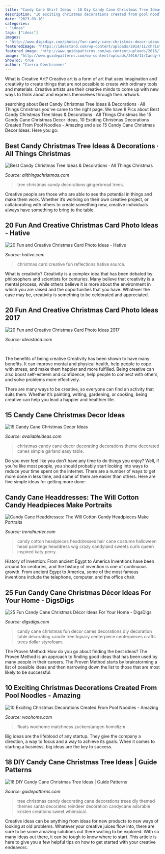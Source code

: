 ```yaml
---
title: "Candy Cane Shirt Ideas - 18 Diy Candy Cane Christmas Tree Ideas"
description: "10 exciting christmas decorations created from pool noodles"
date: "2023-08-10"
categories:
- "ideas"
tags: ["ideas"]
images:
- "http://www.digsdigs.com/photos/fun-candy-cane-christmas-decor-ideas-for-your-home-11-554x914.jpg"
featuredImage: "https://ideastand.com/wp-content/uploads/2014/11/christmas-card-photo-ideas/17-christmas-card-photo-ideas.jpg"
featured_image: "http://www.guidepatterns.com/wp-content/uploads/2016/11/Candy-Cane-Christmas-Trees.jpg"
image: "http://www.guidepatterns.com/wp-content/uploads/2016/11/Candy-Cane-Christmas-Trees.jpg"
ShowToc: true
author: "Cierra Oberbrunner"
---
```



What is Creative Art?
Creative art is a form of art that uses imagination and creativity to create things that are not possible to create with ordinary tools and materials. Creative artists use their creative minds to come up with new ways to think about and express themselves through their artwork.

	

		
searching about Best Candy Christmas Tree Ideas &amp; Decorations · All Things Christmas you've came to the right page. We have 8 Pics about Best Candy Christmas Tree Ideas &amp; Decorations · All Things Christmas like 15 Candy Cane Christmas Decor Ideas, 10 Exciting Christmas Decorations Created From Pool Noodles - Amazing and also 15 Candy Cane Christmas Decor Ideas. Here you go:
		
    
## Best Candy Christmas Tree Ideas &amp; Decorations · All Things Christmas

<img loading=lazy src="https://www.allthingschristmas.com/wp-content/uploads/2017/11/Best-Candy-Christmas-Tree-Ideas-2.jpg" onerror="this.onerror=null;this.src='https://tse1.mm.bing.net/th?id=OIP.CSUmcz5vOXb3ohaXPDTwygAAAA&amp;pid=15.1';" alt="Best Candy Christmas Tree Ideas &amp; Decorations · All Things Christmas">

_Source: allthingschristmas.com_

>tree christmas candy decorations gingerbread trees. 

	

Creative people are those who are able to see the potential in things and make them work. Whether it’s working on their own creative project, or collaborating with others to create something new, creative individuals always have something to bring to the table.

    
## 20 Fun And Creative Christmas Card Photo Ideas - Hative

<img loading=lazy src="https://hative.com/wp-content/uploads/2014/11/christmas-card-photo-ideas/2-christmas-card-photo-ideas.jpg" onerror="this.onerror=null;this.src='https://tse3.mm.bing.net/th?id=OIP.lk-JE-fr_N0mowTSW0LRmgHaLc&amp;pid=15.1';" alt="20 Fun and Creative Christmas Card Photo Ideas - Hative">

_Source: hative.com_

>christmas card creative fun reflections hative source. 

	

What is creativity?
Creativity is a complex idea that has been debated by philosophers and scientists for centuries. Many believe that creativity is a mental process, while others believe it is more about the environment in which you are raised and the opportunities that you have. Whatever the case may be, creativity is something to be celebrated and appreciated.

    
## 20 Fun And Creative Christmas Card Photo Ideas 2017

<img loading=lazy src="https://ideastand.com/wp-content/uploads/2014/11/christmas-card-photo-ideas/17-christmas-card-photo-ideas.jpg" onerror="this.onerror=null;this.src='https://tse1.mm.bing.net/th?id=OIP.aAVQtyQ2ZuZForC4ulJAzwHaLH&amp;pid=15.1';" alt="20 Fun and Creative Christmas Card Photo Ideas 2017">

_Source: ideastand.com_

>. 

	

The benefits of being creative
Creativity has been shown to have many benefits. It can improve mental and physical health, help people to cope with stress, and make them happier and more fulfilled.
Being creative can also boost self-esteem and confidence, help people to connect with others, and solve problems more effectively.

There are many ways to be creative, so everyone can find an activity that suits them. Whether it’s painting, writing, gardening, or cooking, being creative can help you lead a happier and healthier life.

    
## 15 Candy Cane Christmas Decor Ideas

<img loading=lazy src="http://availableideas.com/wp-content/uploads/2015/09/Simple-Candy-Cane-Christmas-Decor.jpg" onerror="this.onerror=null;this.src='https://tse2.mm.bing.net/th?id=OIP.-W4x5GmigBRfrKUSnuhRwwDIEs&amp;pid=15.1';" alt="15 Candy Cane Christmas Decor Ideas">

_Source: availableideas.com_

>christmas candy cane decor decorating decorations theme decorated canes simple garland easy table. 

	

Do you ever feel like you don’t have any time to do things you enjoy? Well, if you’re like most people, you should probably start looking into ways to reduce your time spent on the internet. There are a number of ways to get more done in less time, and some of them are easier than others. Here are five simple ideas for getting more done: 
    
## Candy Cane Headdresses: The Will Cotton Candy Headpieces Make Portraits

<img loading=lazy src="http://cdn.trendhunterstatic.com/thumbs/will-cotton-candy-headpieces.jpeg" onerror="this.onerror=null;this.src='https://tse4.mm.bing.net/th?id=OIP.yZ8tyodXX__zi1pnt727LwAAAA&amp;pid=15.1';" alt="Candy Cane Headdresses: The Will Cotton Candy Headpieces Make Portraits">

_Source: trendhunter.com_

>candy cotton headpieces headdresses hair cane costume halloween head paintings headdress wig crazy candyland sweets curls queen inspired katy perry. 

	

History of Invention: From ancient Egypt to America
Inventions have been around for centuries, and the history of invention is one of continuous growth. From ancient Egypt to America, some of the most famous inventions include the telephone, computer, and the office chair.

    
## 25 Fun Candy Cane Christmas Décor Ideas For Your Home - DigsDigs

<img loading=lazy src="http://www.digsdigs.com/photos/fun-candy-cane-christmas-decor-ideas-for-your-home-11-554x914.jpg" onerror="this.onerror=null;this.src='https://tse4.mm.bing.net/th?id=OIP.MjLHF9mzPsYwPEqSJ7LJNAHaMO&amp;pid=15.1';" alt="25 Fun Candy Cane Christmas Décor Ideas For Your Home - DigsDigs">

_Source: digsdigs.com_

>candy cane christmas fun decor canes decorations diy decoration table decorating candle tree topiary centerpiece centerpieces crafts trees dollar styrofoam. 

	

The Proven Method: How do you go about finding the best ideas?
The Proven Method is an approach to finding good ideas that has been used by many people in their careers. The Proven Method starts by brainstorming a list of possible ideas and then narrowing down the list to those that are most likely to be successful.

    
## 10 Exciting Christmas Decorations Created From Pool Noodles - Amazing

<img loading=lazy src="https://www.woohome.com/wp-content/uploads/2017/11/pool-noodle-projects-for-christmas-4.jpg" onerror="this.onerror=null;this.src='https://tse4.mm.bing.net/th?id=OIP.cj1aqKVhHVu8nPQTrZ6CmQHaJ4&amp;pid=15.1';" alt="10 Exciting Christmas Decorations Created From Pool Noodles - Amazing">

_Source: woohome.com_

>floats woohome matchness zuckerstangen homelizm. 

	

Big ideas are the lifeblood of any startup. They give the company a direction, a way to focus and a way to achieve its goals. When it comes to starting a business, big ideas are the key to success.

    
## 18 DIY Candy Cane Christmas Tree Ideas | Guide Patterns

<img loading=lazy src="http://www.guidepatterns.com/wp-content/uploads/2016/11/Candy-Cane-Christmas-Trees.jpg" onerror="this.onerror=null;this.src='https://tse2.mm.bing.net/th?id=OIP.WTkUsZIJ4-t-3omgfMKXjwHaJ6&amp;pid=15.1';" alt="18 DIY Candy Cane Christmas Tree Ideas | Guide Patterns">

_Source: guidepatterns.com_

>tree christmas candy decorating cane decorations trees diy themed themes santa decorated reindeer decoration candycane adorable kristen creations sweet whimsical. 

	

Creative ideas can be anything from ideas for new products to new ways of looking at old problems. Whatever your creative juices flow into, there are sure to be some amazing solutions out there waiting to be explored. With so many ideas out there, it can be tough to know where to start. This article is here to give you a few helpful tips on how to get started with your creative endeavors.

